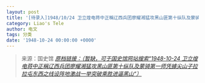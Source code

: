 ```yaml
---
layout: post
title: '[待录入]1948/10/24 卫立煌电蒋中正稱辽西兵团廖耀湘猛攻黑山匪第十纵队及蒙骑第一师凭據尖山子拉拉屯东西之线设阵地激战一举突破乘胜进逼黑山'
category: Liao's Tele
author: 电文
tags: 分类
date: '1948-10-24 00:00:00 +0000'
---
```



> 来源：国史馆 [*原档链接：（暂缺，可于国史馆网站搜索“1948-10-24 卫立煌电蒋中正稱辽西兵团廖耀湘猛攻黑山匪第十纵队及蒙骑第一师凭據尖山子拉拉屯东西之线设阵地激战一举突破乘胜进逼黑山“）*]()
